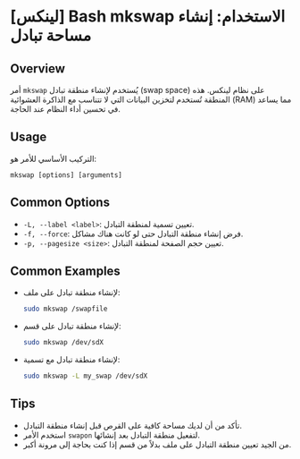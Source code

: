 # [لينكس] Bash mkswap الاستخدام: إنشاء مساحة تبادل

## Overview
أمر `mkswap` يُستخدم لإنشاء منطقة تبادل (swap space) على نظام لينكس. هذه المنطقة تُستخدم لتخزين البيانات التي لا تتناسب مع الذاكرة العشوائية (RAM) مما يساعد في تحسين أداء النظام عند الحاجة.

## Usage
التركيب الأساسي للأمر هو:
```
mkswap [options] [arguments]
```

## Common Options
- `-L, --label <label>`: تعيين تسمية لمنطقة التبادل.
- `-f, --force`: فرض إنشاء منطقة التبادل حتى لو كانت هناك مشاكل.
- `-p, --pagesize <size>`: تعيين حجم الصفحة لمنطقة التبادل.

## Common Examples
- لإنشاء منطقة تبادل على ملف:
    ```bash
    sudo mkswap /swapfile
    ```

- لإنشاء منطقة تبادل على قسم:
    ```bash
    sudo mkswap /dev/sdX
    ```

- لإنشاء منطقة تبادل مع تسمية:
    ```bash
    sudo mkswap -L my_swap /dev/sdX
    ```

## Tips
- تأكد من أن لديك مساحة كافية على القرص قبل إنشاء منطقة التبادل.
- استخدم الأمر `swapon` لتفعيل منطقة التبادل بعد إنشائها.
- من الجيد تعيين منطقة التبادل على ملف بدلاً من قسم إذا كنت بحاجة إلى مرونة أكبر.